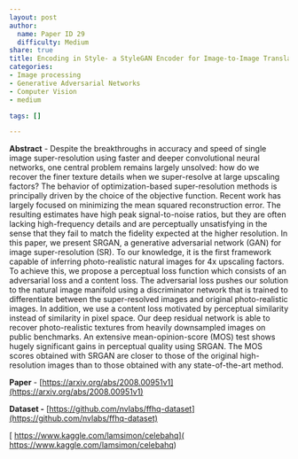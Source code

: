 ```yaml
---
layout: post
author:
  name: Paper ID 29
  difficulty: Medium
share: true
title: Encoding in Style- a StyleGAN Encoder for Image-to-Image Translation
categories:
- Image processing
- Generative Adversarial Networks
- Computer Vision
- medium

tags: []

---
```

**Abstract** - Despite the breakthroughs in accuracy and speed of single image super-resolution using faster and deeper convolutional neural networks, one central problem remains largely unsolved: how do we recover the finer texture details when we super-resolve at large upscaling factors? The behavior of optimization-based super-resolution methods is principally driven by the choice of the objective function. Recent work has largely focused on minimizing the mean squared reconstruction error. The resulting estimates have high peak signal-to-noise ratios, but they are often lacking high-frequency details and are perceptually unsatisfying in the sense that they fail to match the fidelity expected at the higher resolution. In this paper, we present SRGAN, a generative adversarial network (GAN) for image super-resolution (SR). To our knowledge, it is the first framework capable of inferring photo-realistic natural images for 4x upscaling factors. To achieve this, we propose a perceptual loss function which consists of an adversarial loss and a content loss. The adversarial loss pushes our solution to the natural image manifold using a discriminator network that is trained to differentiate between the super-resolved images and original photo-realistic images. In addition, we use a content loss motivated by perceptual similarity instead of similarity in pixel space. Our deep residual network is able to recover photo-realistic textures from heavily downsampled images on public benchmarks. An extensive mean-opinion-score (MOS) test shows hugely significant gains in perceptual quality using SRGAN. The MOS scores obtained with SRGAN are closer to those of the original high-resolution images than to those obtained with any state-of-the-art method.

**Paper** - [https://arxiv.org/abs/2008.00951v1](https://arxiv.org/abs/2008.00951v1)

**Dataset -** [https://github.com/nvlabs/ffhq-dataset](https://github.com/nvlabs/ffhq-dataset)

[ https://www.kaggle.com/lamsimon/celebahq]( https://www.kaggle.com/lamsimon/celebahq)
    
